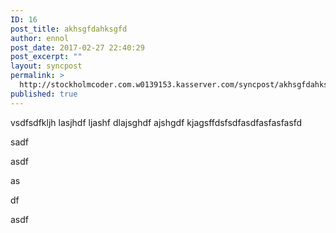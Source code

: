 ```yaml
---
ID: 16
post_title: akhsgfdahksgfd
author: ennol
post_date: 2017-02-27 22:40:29
post_excerpt: ""
layout: syncpost
permalink: >
  http://stockholmcoder.com.w0139153.kasserver.com/syncpost/akhsgfdahksgfd/
published: true
---
```

vsdfsdfkljh lasjhdf ljashf dlajsghdf ajshgdf kjagsffdsfsdfasdfasfasfasfd

sadf

asdf

as

df

asdf